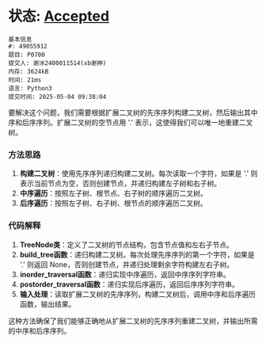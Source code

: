 # 状态: [Accepted](http://dsbpython.openjudge.cn/dspythonbook/solution/49055912/)

```
基本信息
#: 49055912
题目: P0700
提交人: 谢冰2400011514(xb谢神)
内存: 3624kB
时间: 21ms
语言: Python3
提交时间: 2025-05-04 09:38:04
```

要解决这个问题，我们需要根据扩展二叉树的先序序列构建二叉树，然后输出其中序和后序序列。扩展二叉树的空节点用 '.' 表示，这使得我们可以唯一地重建二叉树。

### 方法思路
1. **构建二叉树**：使用先序序列递归构建二叉树。每次读取一个字符，如果是 '.' 则表示当前节点为空，否则创建节点，并递归构建左子树和右子树。
2. **中序遍历**：按照左子树、根节点、右子树的顺序遍历二叉树。
3. **后序遍历**：按照左子树、右子树、根节点的顺序遍历二叉树。

### 代码解释
1. **TreeNode类**：定义了二叉树的节点结构，包含节点值和左右子节点。
2. **build_tree函数**：递归构建二叉树。每次处理先序序列的第一个字符，如果是 '.' 则返回 None，否则创建节点，并递归处理剩余字符构建左右子树。
3. **inorder_traversal函数**：递归实现中序遍历，返回中序序列字符串。
4. **postorder_traversal函数**：递归实现后序遍历，返回后序序列字符串。
5. **输入处理**：读取扩展二叉树的先序序列，构建二叉树后，调用中序和后序遍历函数，输出结果。

这种方法确保了我们能够正确地从扩展二叉树的先序序列重建二叉树，并输出所需的中序和后序序列。